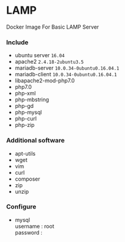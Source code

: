 # LAMP
Docker Image For Basic LAMP Server
### Include ###
- ubuntu server `16.04`
- apache2 `2.4.18-2ubuntu3.5`
- mariadb-server `10.0.34-0ubuntu0.16.04.1`
- mariadb-client `10.0.34-0ubuntu0.16.04.1`
- libapache2-mod-php7.0
- php7.0
- php-xml
- php-mbstring
- php-gd
- php-mysql
- php-curl
- php-zip
### Additional software ###
- apt-utils
- wget 
- vim
- curl
- composer
- zip
- unzip
### Configure ###
- mysql \
  username : root \
  password : 
